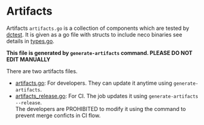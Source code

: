 Artifacts
=========

Artifacts `artifacts.go` is a collection of components which are tested by [dctest](../dctest/).
It is given as a go file with structs to include neco binaries see details in [types.go](../types.go).

**This file is generated by `generate-artifacts` command. PLEASE DO NOT EDIT MANUALLY** 

There are two artifacts files.

- [artifacts.go](../artifacts.go): For developers. They can update it anytime using `generate-artifacts`.
- [artifacts_release.go](../artifacts.go): For CI. The job updates it using `generate-artifacts --release`.  
  The developers are PROHIBITED to modify it using the command to prevent merge conficts in CI flow.
